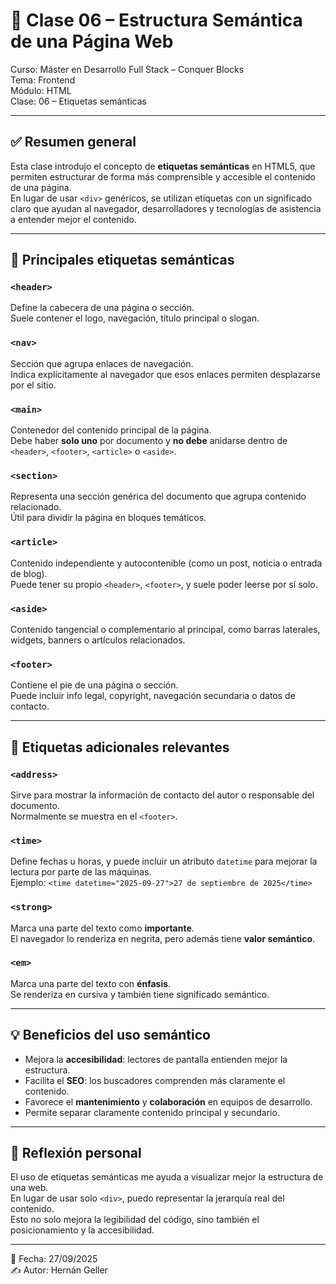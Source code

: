 # 📘 Clase 06 – Estructura Semántica de una Página Web

Curso: Máster en Desarrollo Full Stack – Conquer Blocks  
Tema: Frontend  
Módulo: HTML  
Clase: 06 – Etiquetas semánticas

---

## ✅ Resumen general

Esta clase introdujo el concepto de **etiquetas semánticas** en HTML5, que permiten estructurar de forma más comprensible y accesible el contenido de una página.  
En lugar de usar `<div>` genéricos, se utilizan etiquetas con un significado claro que ayudan al navegador, desarrolladores y tecnologías de asistencia a entender mejor el contenido.

---

## 🧠 Principales etiquetas semánticas

### `<header>`

Define la cabecera de una página o sección.  
Suele contener el logo, navegación, título principal o slogan.

### `<nav>`

Sección que agrupa enlaces de navegación.  
Indica explícitamente al navegador que esos enlaces permiten desplazarse por el sitio.

### `<main>`

Contenedor del contenido principal de la página.  
Debe haber **solo uno** por documento y **no debe** anidarse dentro de `<header>`, `<footer>`, `<article>` o `<aside>`.

### `<section>`

Representa una sección genérica del documento que agrupa contenido relacionado.  
Útil para dividir la página en bloques temáticos.

### `<article>`

Contenido independiente y autocontenible (como un post, noticia o entrada de blog).  
Puede tener su propio `<header>`, `<footer>`, y suele poder leerse por sí solo.

### `<aside>`

Contenido tangencial o complementario al principal, como barras laterales, widgets, banners o artículos relacionados.

### `<footer>`

Contiene el pie de una página o sección.  
Puede incluir info legal, copyright, navegación secundaria o datos de contacto.

---

## 🧠 Etiquetas adicionales relevantes

### `<address>`

Sirve para mostrar la información de contacto del autor o responsable del documento.  
Normalmente se muestra en el `<footer>`.

### `<time>`

Define fechas u horas, y puede incluir un atributo `datetime` para mejorar la lectura por parte de las máquinas.  
Ejemplo: `<time datetime="2025-09-27">27 de septiembre de 2025</time>`

### `<strong>`

Marca una parte del texto como **importante**.  
El navegador lo renderiza en negrita, pero además tiene **valor semántico**.

### `<em>`

Marca una parte del texto con **énfasis**.  
Se renderiza en cursiva y también tiene significado semántico.

---

## 💡 Beneficios del uso semántico

- Mejora la **accesibilidad**: lectores de pantalla entienden mejor la estructura.
- Facilita el **SEO**: los buscadores comprenden más claramente el contenido.
- Favorece el **mantenimiento** y **colaboración** en equipos de desarrollo.
- Permite separar claramente contenido principal y secundario.

---

## 🧠 Reflexión personal

El uso de etiquetas semánticas me ayuda a visualizar mejor la estructura de una web.  
En lugar de usar solo `<div>`, puedo representar la jerarquía real del contenido.  
Esto no solo mejora la legibilidad del código, sino también el posicionamiento y la accesibilidad.

---

📅 Fecha: 27/09/2025  
✍️ Autor: Hernán Geller
